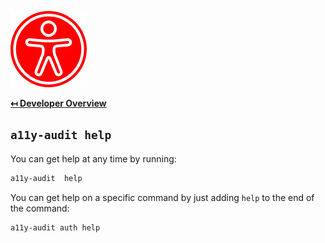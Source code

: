 ![Logo](img/logo.png "Logo")

**[↤ Developer Overview](../README.md#developer-overview)**

`a11y-audit help`
---

You can get help at any time by running:

```bash
a11y-audit  help
```

You can get help on a specific command by just adding `help` to the end of the command:

```bash
a11y-audit auth help
```
